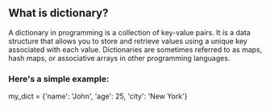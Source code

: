 ## What is dictionary?
A dictionary in programming is a collection of key-value pairs. 
It is a data structure that allows you to store and retrieve values using a unique key associated with each value. 
Dictionaries are sometimes referred to as maps, hash maps, or associative arrays in other programming languages.

### Here's a simple example:
my_dict = {'name': 'John', 'age': 25, 'city': 'New York'}
